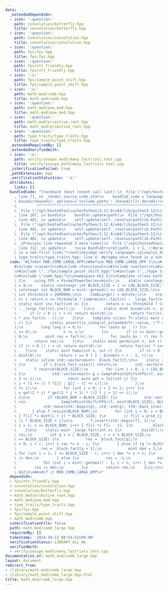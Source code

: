 ```yaml
---
data:
  _extendedDependsOn:
  - icon: ':question:'
    path: convolution/butterfly.hpp
    title: convolution/butterfly.hpp
  - icon: ':question:'
    path: convolution/convolution.hpp
    title: convolution/convolution.hpp
  - icon: ':question:'
    path: fps/fps.hpp
    title: fps/fps.hpp
  - icon: ':question:'
    path: fps/ntt_friendly.hpp
    title: fps/ntt_friendly.hpp
  - icon: ':x:'
    path: fps/sample_point_shift.hpp
    title: fps/sample_point_shift.hpp
  - icon: ':x:'
    path: math_mod/comb.hpp
    title: math_mod/comb.hpp
  - icon: ':question:'
    path: math_mod/pow_mod.hpp
    title: math_mod/pow_mod.hpp
  - icon: ':question:'
    path: math_mod/primitive_root.hpp
    title: math_mod/primitive_root.hpp
  - icon: ':question:'
    path: type_traits/type_traits.hpp
    title: type_traits/type_traits.hpp
  _extendedRequiredBy: []
  _extendedVerifiedWith:
  - icon: ':x:'
    path: verify/yosupo_math/many_factrials.test.cpp
    title: verify/yosupo_math/many_factrials.test.cpp
  _isVerificationFailed: true
  _pathExtension: hpp
  _verificationStatusIcon: ':x:'
  attributes:
    links: []
  bundledCode: "Traceback (most recent call last):\n  File \"/opt/hostedtoolcache/Python/3.12.0/x64/lib/python3.12/site-packages/onlinejudge_verify/documentation/build.py\"\
    , line 71, in _render_source_code_stat\n    bundled_code = language.bundle(stat.path,\
    \ basedir=basedir, options={'include_paths': [basedir]}).decode()\n          \
    \         ^^^^^^^^^^^^^^^^^^^^^^^^^^^^^^^^^^^^^^^^^^^^^^^^^^^^^^^^^^^^^^^^^^^^^^^^^^^^^^^^^\n\
    \  File \"/opt/hostedtoolcache/Python/3.12.0/x64/lib/python3.12/site-packages/onlinejudge_verify/languages/cplusplus.py\"\
    , line 187, in bundle\n    bundler.update(path)\n  File \"/opt/hostedtoolcache/Python/3.12.0/x64/lib/python3.12/site-packages/onlinejudge_verify/languages/cplusplus_bundle.py\"\
    , line 401, in update\n    self.update(self._resolve(pathlib.Path(included), included_from=path))\n\
    \  File \"/opt/hostedtoolcache/Python/3.12.0/x64/lib/python3.12/site-packages/onlinejudge_verify/languages/cplusplus_bundle.py\"\
    , line 401, in update\n    self.update(self._resolve(pathlib.Path(included), included_from=path))\n\
    \  File \"/opt/hostedtoolcache/Python/3.12.0/x64/lib/python3.12/site-packages/onlinejudge_verify/languages/cplusplus_bundle.py\"\
    , line 401, in update\n    self.update(self._resolve(pathlib.Path(included), included_from=path))\n\
    \  [Previous line repeated 3 more times]\n  File \"/opt/hostedtoolcache/Python/3.12.0/x64/lib/python3.12/site-packages/onlinejudge_verify/languages/cplusplus_bundle.py\"\
    , line 312, in update\n    raise BundleErrorAt(path, i + 1, \"#pragma once found\
    \ in a non-first line\")\nonlinejudge_verify.languages.cplusplus_bundle.BundleErrorAt:\
    \ type_traits/type_traits.hpp: line 4: #pragma once found in a non-first line\n"
  code: "#ifndef MOD_COMB_LARGE_HPP\n#define MOD_COMB_LARGE_HPP 1\n\n#include <algorithm>\n\
    #include <cassert>\n#include <functional>\n#include <vector>\n\n#include \"../fps/ntt_friendly.hpp\"\
    \n#include \"../fps/sample_point_shift.hpp\"\n#include \"../type_traits/type_traits.hpp\"\
    \n#include \"comb.hpp\"\n\nnamespace kk2 {\n\ntemplate <class mint> struct CombLarge\
    \ {\n    using FPS = FormalPowerSeries<mint>;\n    static constexpr int LOG_BLOCK_SIZE\
    \ = 9;\n    static constexpr int BLOCK_SIZE = 1 << LOG_BLOCK_SIZE;\n    static\
    \ constexpr int BLOCK_NUM = mint::getmod() >> LOG_BLOCK_SIZE;\n\n    static inline\
    \ int threshold = 2000000;\n\n    CombLarge() = delete;\n\n    static mint fact(int\
    \ n) { return n <= threshold ? Comb<mint>::fact(n) : _large_fact(n); }\n\n   \
    \ static mint inv_fact(int n) {\n        return n <= threshold ? Comb<mint>::ifact(n)\
    \ : _large_fact(n).inv();\n    }\n\n    static mint binom(int n, int r) {\n  \
    \      if (r < 0 || r > n) return mint(0);\n        return fact(n) * inv_fact(r)\
    \ * inv_fact(n - r);\n    }\n\n    template <class T> static mint multinomial(std::vector<T>\
    \ r) {\n        static_assert(is_integral_extended<T>::value, \"T must be integral\"\
    );\n        long long n = 0;\n        for (auto &x : r) {\n            assert(x\
    \ >= 0);\n            n += x;\n        }\n        if (n >= mint::getmod()) return\
    \ 0;\n        mint res = fact(n);\n        for (auto &x : r) res *= inv_fact(x);\n\
    \        return res;\n    }\n\n    static mint permu(int n, int r) {\n       \
    \ if (r < 0 || r > n) return mint(0);\n        return fact(n) * inv_fact(n - r);\n\
    \    }\n\n    static mint homo(int n, int r) {\n        if (n < 0 || r < 0) return\
    \ mint(0);\n        return r == 0 ? 1 : binom(n + r - 1, r);\n    }\n\n  private:\n\
    \    static inline std::vector<mint> _block_fact{};\n\n    static void _build()\
    \ {\n        if (_block_fact.size()) return;\n        std::vector<mint> f{1};\n\
    \        f.reserve(BLOCK_SIZE);\n        for (int i = 0; i < LOG_BLOCK_SIZE; i++)\
    \ {\n            std::vector<mint> g = SamplePointShift<FPS>(f, mint(1 << i),\
    \ 3 << i);\n            const auto get = [&](int j) {\n                return\
    \ j < (1 << i) ? f[j] : g[j - (1 << i)];\n            };\n            f.resize(2\
    \ << i);\n            for (int j = 0; j < 2 << i; j++) {\n                f[j]\
    \ = get(2 * j) * get(2 * j + 1) * ((2 * j + 1) << i);\n            }\n       \
    \ }\n\n        if (BLOCK_NUM > BLOCK_SIZE) {\n            std::vector<mint> g\
    \ =\n                SamplePointShift<FPS>(f, mint(BLOCK_SIZE), BLOCK_NUM - BLOCK_SIZE);\n\
    \            std::move(std::begin(g), std::end(g), std::back_inserter(f));\n \
    \       } else f.resize(BLOCK_NUM);\n        for (int i = 0; i < BLOCK_NUM; i++)\
    \ { f[i] *= mint(i + 1) * BLOCK_SIZE; }\n        // f[i] = prod_{j = 1} ^ (BLOCK_SIZE)\
    \ (i * BLOCK_SIZE + j)\n\n        f.insert(std::begin(f), 1);\n        for (int\
    \ i = 1; i <= BLOCK_NUM; i++) { f[i] *= f[i - 1]; }\n        _block_fact = std::move(f);\n\
    \    }\n\n    static mint _large_fact(int n) {\n        _build();\n        mint\
    \ res;\n        int q = n / BLOCK_SIZE, r = n % BLOCK_SIZE;\n        if (2 * r\
    \ <= BLOCK_SIZE) {\n            res = _block_fact[q];\n            for (int i\
    \ = 0; i < r; i++) { res *= n - i; }\n        } else if (q != BLOCK_NUM) {\n \
    \           res = _block_fact[q + 1];\n            mint den = 1;\n           \
    \ for (int i = 1; i <= BLOCK_SIZE - r; i++) { den *= n + i; }\n            res\
    \ /= den;\n        } else {\n            res = -1;\n            mint den = 1;\n\
    \            for (int i = mint::getmod() - 1; i > n; i++) { den *= i; }\n    \
    \        res /= den;\n        }\n        return res;\n    }\n};\n\n} // namespace\
    \ kk2\n\n#endif // MOD_COMB_LARGE_HPP\n"
  dependsOn:
  - fps/ntt_friendly.hpp
  - convolution/convolution.hpp
  - convolution/butterfly.hpp
  - math_mod/primitive_root.hpp
  - math_mod/pow_mod.hpp
  - type_traits/type_traits.hpp
  - fps/fps.hpp
  - fps/sample_point_shift.hpp
  - math_mod/comb.hpp
  isVerificationFile: false
  path: math_mod/comb_large.hpp
  requiredBy: []
  timestamp: '2024-10-12 00:54:52+09:00'
  verificationStatus: LIBRARY_ALL_WA
  verifiedWith:
  - verify/yosupo_math/many_factrials.test.cpp
documentation_of: math_mod/comb_large.hpp
layout: document
redirect_from:
- /library/math_mod/comb_large.hpp
- /library/math_mod/comb_large.hpp.html
title: math_mod/comb_large.hpp
---
```

